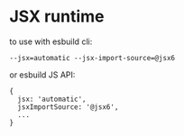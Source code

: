 # JSX runtime

to use with esbuild cli:

`--jsx=automatic --jsx-import-source=@jsx6`

or esbuild JS API:

```
{
  jsx: 'automatic',
  jsxImportSource: '@jsx6',
  ...
}
```